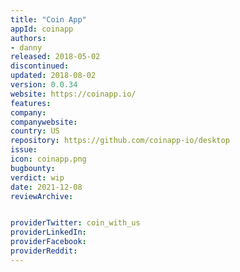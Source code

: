 ```yaml
---
title: "Coin App"
appId: coinapp
authors:
- danny
released: 2018-05-02
discontinued: 
updated: 2018-08-02
version: 0.0.34
website: https://coinapp.io/
features:
company: 
companywebsite: 
country: US
repository: https://github.com/coinapp-io/desktop
issue: 
icon: coinapp.png
bugbounty: 
verdict: wip
date: 2021-12-08
reviewArchive:


providerTwitter: coin_with_us
providerLinkedIn: 
providerFacebook: 
providerReddit: 
---
```








